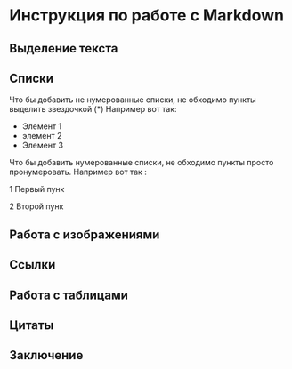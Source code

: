 # Инструкция по работе с Markdown

## Выделение текста

## Списки
Что бы добавить не нумерованные списки, не обходимо пункты
выделить звездочкой (*)
Например вот так: 
* Элемент 1
* элемент 2 
* Элемент 3

Что бы добавить нумерованные списки,
не обходимо пункты просто пронумеровать.
Например вот так :

1 Первый пунк

2 Второй пунк



## Работа с изображениями

## Ссылки

## Работа с таблицами

## Цитаты

## Заключение